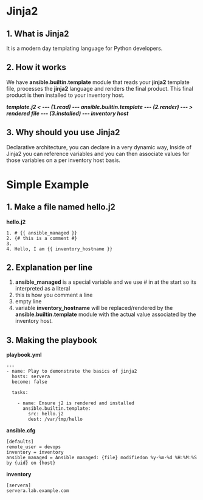# Jinja2
## 1. What is Jinja2 
It is a modern day templating language for Python developers.
## 2. How it works
We have **ansible.builtin.template** module that reads your **jinja2** template file, processes the **jinja2** language and renders the final product. This final product is then installed to your inventory host.

***template.j2 < --- (1.read) --- ansible.builtin.template --- (2.render) --- > rendered file --- (3.installed) --- inventory host***

## 3. Why should you use Jinja2
Declarative architecture, you can declare in a very dynamic way, Inside of Jinja2 you can reference variables and you can then associate values for those variables on a per inventory host basis.

# Simple Example
## 1. Make a file named hello.j2 
**hello.j2**
```
1. # {{ ansible_managed }} 
2. {# this is a comment #}
3.
4. Hello, I am {{ inventory_hostname }}
```
## 2. Explanation per line
1. **ansible_managed** is a special variable and we use # in at the start so its interpreted as a literal
2. this is how you comment a line
3. empty line
4. variable **inventory_hostname** will be replaced/rendered by the **ansible.builtin.template** module with the actual value associated by the inventory host.

## 3. Making the playbook
**playbook.yml**
```
---
- name: Play to demonstrate the basics of jinja2
  hosts: servera
  become: false

  tasks:

    - name: Ensure j2 is rendered and installed
      ansible.builtin.template:
        src: hello.j2
        dest: /var/tmp/hello
```

**ansible.cfg**
```
[defaults]
remote_user = devops
inventory = inventory
ansible_managed = Ansible managed: {file} modifiedon %y-%m-%d %H:%M:%S by {uid} on {host}
```

**inventory**
```
[servera]
servera.lab.example.com
```

